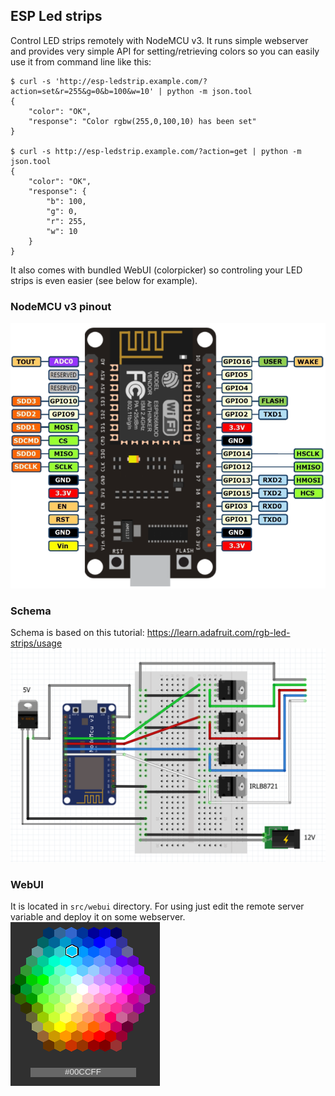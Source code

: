 ## ESP Led strips

Control LED strips remotely with NodeMCU v3. It runs simple webserver and provides very simple API for setting/retrieving colors so you can easily use it from command line like this:
```
$ curl -s 'http://esp-ledstrip.example.com/?action=set&r=255&g=0&b=100&w=10' | python -m json.tool
{
    "color": "OK",
    "response": "Color rgbw(255,0,100,10) has been set"
}

$ curl -s http://esp-ledstrip.example.com/?action=get | python -m json.tool
{
    "color": "OK",
    "response": {
        "b": 100,
        "g": 0,
        "r": 255,
        "w": 10
    }
}

```

It also comes with bundled WebUI (colorpicker) so controling your LED strips is even easier (see below for example).

### NodeMCU v3 pinout
![nodemcu_v3_pinout](nodemcu_v3_pinout.png)

### Schema
Schema is based on this tutorial: https://learn.adafruit.com/rgb-led-strips/usage
![nodemcu_v3_schema](esp_ledstrip.png)

### WebUI
It is located in `src/webui` directory. For using just edit the remote server variable and deploy it on some webserver.
![webui](color_picker.png)



